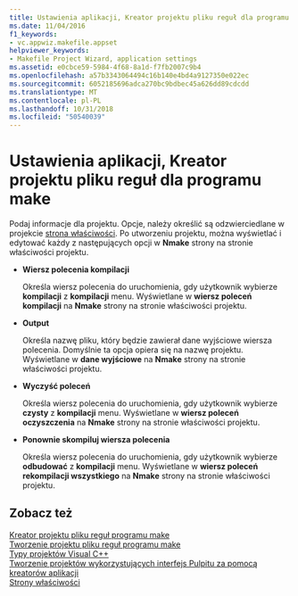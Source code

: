 ```yaml
---
title: Ustawienia aplikacji, Kreator projektu pliku reguł dla programu make
ms.date: 11/04/2016
f1_keywords:
- vc.appwiz.makefile.appset
helpviewer_keywords:
- Makefile Project Wizard, application settings
ms.assetid: e0cbce59-5984-4f68-8a1d-f7fb2007c9b4
ms.openlocfilehash: a57b3343064494c16b140e4bd4a9127350e022ec
ms.sourcegitcommit: 6052185696adca270bc9bdbec45a626dd89cdcdd
ms.translationtype: MT
ms.contentlocale: pl-PL
ms.lasthandoff: 10/31/2018
ms.locfileid: "50540039"
---
```

# <a name="application-settings-makefile-project-wizard"></a>Ustawienia aplikacji, Kreator projektu pliku reguł dla programu make

Podaj informacje dla projektu. Opcje, należy określić są odzwierciedlane w projekcie [strona właściwości](../ide/working-with-project-properties.md). Po utworzeniu projektu, można wyświetlać i edytować każdy z następujących opcji w **Nmake** strony na stronie właściwości projektu.

- **Wiersz polecenia kompilacji**

   Określa wiersz polecenia do uruchomienia, gdy użytkownik wybierze **kompilacji** z **kompilacji** menu. Wyświetlane w **wiersz poleceń kompilacji** na **Nmake** strony na stronie właściwości projektu.

- **Output**

   Określa nazwę pliku, który będzie zawierał dane wyjściowe wiersza polecenia. Domyślnie ta opcja opiera się na nazwę projektu. Wyświetlane w **dane wyjściowe** na **Nmake** strony na stronie właściwości projektu.

- **Wyczyść poleceń**

   Określa wiersz polecenia do uruchomienia, gdy użytkownik wybierze **czysty** z **kompilacji** menu. Wyświetlane w **wiersz poleceń oczyszczenia** na **Nmake** strony na stronie właściwości projektu.

- **Ponownie skompiluj wiersza polecenia**

   Określa wiersz polecenia do uruchomienia, gdy użytkownik wybierze **odbudować** z **kompilacji** menu. Wyświetlane w **wiersz poleceń rekompilacji wszystkiego** na **Nmake** strony na stronie właściwości projektu.

## <a name="see-also"></a>Zobacz też

[Kreator projektu pliku reguł programu make](../ide/makefile-project-wizard.md)<br>
[Tworzenie projektu pliku reguł programu make](../ide/creating-a-makefile-project.md)<br>
[Typy projektów Visual C++](../ide/visual-cpp-project-types.md)<br>
[Tworzenie projektów wykorzystujących interfejs Pulpitu za pomocą kreatorów aplikacji](../ide/creating-desktop-projects-by-using-application-wizards.md)<br>
[Strony właściwości](../ide/property-pages-visual-cpp.md)
